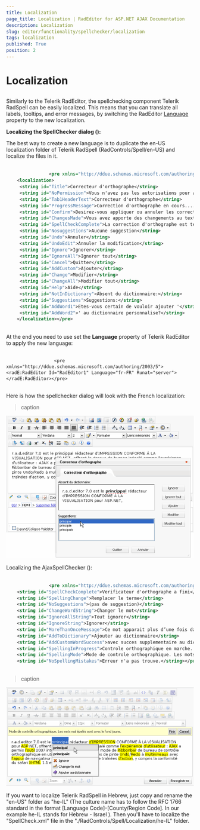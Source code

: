 ```yaml
---
title: Localization
page_title: Localization | RadEditor for ASP.NET AJAX Documentation
description: Localization
slug: editor/functionality/spellchecker/localization
tags: localization
published: True
position: 2
---
```


# Localization



## 



Similarly to the Telerik RadEditor, the spellchecking component Telerik RadSpell can be easily localized. This means that you can translate all labels, tooltips, and error messages, by switching the RadEditor [Language](http://www.telerik.com/help/aspnet-ajax/p_telerik_web_ui_radspell_language.html) property to the new localization.

**Localizing the SpellChecker dialog (<tool name="SpellCheck"/>):**

The best way to create a new language is to duplicate the en-US localization folder of Telerik RadSpell (RadControls/Spell/en-US) and localize the files in it.

````XML
	
	            <pre xmlns="http://ddue.schemas.microsoft.com/authoring/2003/5"><?xml version="1.0" encoding="ISO-8859-1"?>
	<localization>
	 <string id="Title">Correcteur d'orthographe</string>
	 <string id="NoPermission">Vous n'avez pas les autorisations pour acceder a cette page ou votre session est expiree<br />Actualisez la page.</string>
	 <string id="Tab1HeaderText">Correcteur d'orthographe</string>
	 <string id="ProgressMessage">Correction d'orthographe en cours.....</string>
	 <string id="Confirm">Desirez-vous appliquer ou annuler les corrections faites jusqu'a maintenant?</string>
	 <string id="ChangesMade">Vous avez apporte des changements au texte</string>
	 <string id="SpellCheckComplete">La correction d'orthographe est terminee.</string>
	 <string id="Nosuggestions">Aucune suggestion</string>
	 <string id="Undo">Annuler</string>
	 <string id="UndoEdit">Annuler la modification</string>
	 <string id="Ignore">Ignorer</string>
	 <string id="IgnoreAll">Ignorer tout</string>
	 <string id="Cancel">Quitter</string>
	 <string id="AddCustom">Ajouter</string>
	 <string id="Change">Modifier</string>
	 <string id="ChangeAll">Modifier tout</string>
	 <string id="Help">Aide</string>
	 <string id="NotInDictionary">Absent du dictionnaire:</string>
	 <string id="Suggestions">Suggestions:</string>
	 <string id="AddWord1">Etes-vous certain de vouloir ajouter '</string>
	 <string id="AddWord2">' au dictionnaire personnalise?</string>
	</localization></pre>
	          
````



At the end you need to use set the **Language** property of Telerik RadEditor to apply the new language:

````ASPNET
	
	              <pre xmlns="http://ddue.schemas.microsoft.com/authoring/2003/5"><radE:RadEditor Id="RadEditor1" Language="fr-FR" Runat="server"></radE:RadEditor></pre>
	            
````



Here is how the spellchecker dialog will look with the French localization:
>caption 

![](images/editor-localizationradspelldialog.gif)

Localizing the AjaxSpellChecker (<tool name="SpellCheck"/>):

````XML
	
	            <pre xmlns="http://ddue.schemas.microsoft.com/authoring/2003/5"><string id="SpellCheckEnd">Finir</string>
	<string id="SpellCheckComplete">Verificateur d'orthographe a fini</string>
	<string id="SpellingChange">Remplacer le terme</string>
	<string id="NoSuggestions">(pas de suggestion)</string>
	<string id="ChangeWordString">Changer le mot</string>
	<string id="IgnoreAllString">Tout ignorer</string>
	<string id="IgnoreString">Ignorer</string>
	<string id="MoreThanOnceMessage">Ce mot apparait plus d’une fois dans le texte. Voulez-vous remplacer tous les termes?</string>
	<string id="AddToDictionary">Ajouter au dictionnaire</string>
	<string id="AddCustomWordSuccess">avec succes supplementaire au dictionnaire</string>
	<string id="SpellingInProgress">Controle orthographique en marche...</string>
	<string id="SpellingMode">Mode de controle orthographique. Les mots mal epeles sont avec le fond jaune.</string>
	<string id="NoSpellingMistakes">Erreur n'a pas trouve.</string></pre>
	          
````


>caption 

![](images/editor-localizationradspell.gif)

If you want to localize Telerik RadSpell in Hebrew, just copy and rename the "en-US" folder as "he-IL" (The culture name has to follow the RFC 1766 standard in the format [Language Code]-[County/Region Code]. In our example he-IL stands for Hebrew - Israel ). Then you'll have to localize the "SpellCheck.xml" file in the "./RadControls/Spell/Localization/he-IL" folder.
